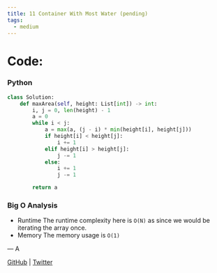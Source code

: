 ```yaml
---
title: 11 Container With Most Water (pending)
tags:
  - medium
---
```


# Code:

### Python

```python
class Solution:
    def maxArea(self, height: List[int]) -> int:
        i, j = 0, len(height) - 1
        a = 0
        while i < j:
            a = max(a, (j - i) * min(height[i], height[j]))
            if height[i] < height[j]:
                i += 1
            elif height[i] > height[j]:
                j -= 1
            else:
                i += 1
                j -= 1

        return a
```

### Big O Analysis

- Runtime
  The runtime complexity here is `O(N)` as since we would be iterating the array once.
- Memory
  The memory usage is `O(1)`

— A

[GitHub](https://github.com/athkdev) | [Twitter](https://twitter.com/athkdev)
